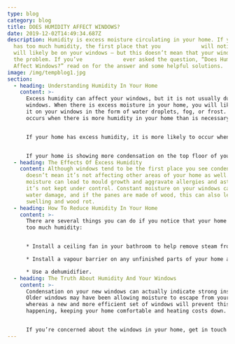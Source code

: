 ```yaml
---
type: blog
category: blog
title: DOES HUMIDITY AFFECT WINDOWS?
date: 2019-12-02T14:49:34.687Z
description: Humidity is excess moisture circulating in your home. If your home
  has too much humidity, the first place that you             will notice this
  will likely be on your windows — but this doesn’t mean that your windows are
  the problem. If you’ve             ever asked the question, “Does Humidity
  Affect Windows?” read on for the answer and some helpful solutions.
image: /img/tempblog1.jpg
section:
  - heading: Understanding Humidity In Your Home
    content: >-
      Excess humidity can affect your windows, but it is not usually due to your
      windows. When there is excess moisture in your home, you will likely see
      it on your windows in the form of water droplets, fog, or frost. This
      occurs when there is more humidity in your home than is necessary.


      If your home has excess humidity, it is more likely to occur when it’s cold outside because the warm, humid air inside comes into contact with a cold surface — your windows. In many cases, homeowners think that there is something wrong with their windows, but this is not always the case.


      If your home is showing more condensation on the top floor of your home and you can see dark edges on carpeting, you likely have an insulation issue.
  - heading: The Effects Of Excess Humidity
    content: Although windows tend to be the first place you see condensation, it
      doesn’t mean it’s not affecting other areas of your home as well. Excess
      moisture can lead to mould growth and aggravate allergies and asthma if
      it’s not kept under control. Constant moisture on your windows can cause
      water damage, and if the panes are made of wood, this can also lead to
      swelling and wood rot.
  - heading: How To Reduce Humidity In Your Home
    content: >-
      There are several things you can do if you notice that your home may have
      too much humidity:


      * Install a ceiling fan in your bathroom to help remove steam from your shower or bath.

      * Install a vapour barrier on any unfinished parts of your home and behind walls, if possible.

      * Use a dehumidifier.
  - heading: The Truth About Humidity And Your Windows
    content: >-
      Condensation on your new windows can actually indicate strong insulation.
      Older windows may have been allowing moisture to escape from your house,
      whereas a new and more efficient set of windows will prevent this from
      happening, keeping your home comfortable and heating costs down.


      If you’re concerned about the windows in your home, get in touch with the team at Oakville Windows and Doors for a free quote.
---
```

